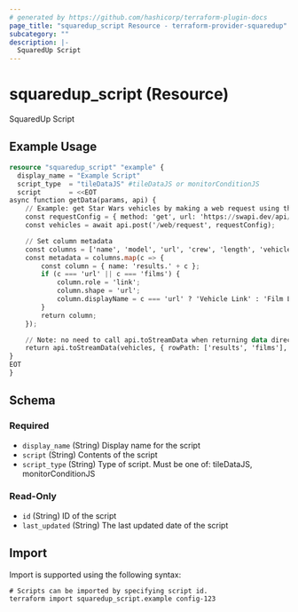 ```yaml
---
# generated by https://github.com/hashicorp/terraform-plugin-docs
page_title: "squaredup_script Resource - terraform-provider-squaredup"
subcategory: ""
description: |-
  SquaredUp Script
---
```


# squaredup_script (Resource)

SquaredUp Script

## Example Usage

```terraform
resource "squaredup_script" "example" {
  display_name = "Example Script"
  script_type  = "tileDataJS" #tileDataJS or monitorConditionJS
  script       = <<EOT
async function getData(params, api) {
    // Example: get Star Wars vehicles by making a web request using the '/web/request' api endpoint
    const requestConfig = { method: 'get', url: 'https://swapi.dev/api/vehicles' };
    const vehicles = await api.post('/web/request', requestConfig);

    // Set column metadata
    const columns = ['name', 'model', 'url', 'crew', 'length', 'vehicle_class', 'max_atmosphering_speed', 'passengers', 'films'];
    const metadata = columns.map(c => {
        const column = { name: 'results.' + c };
        if (c === 'url' || c === 'films') {
            column.role = 'link';
            column.shape = 'url';
            column.displayName = c === 'url' ? 'Vehicle Link' : 'Film Link';
        }
        return column;
    });

    // Note: no need to call api.toStreamData when returning data directly from invoking a data stream
    return api.toStreamData(vehicles, { rowPath: ['results', 'films'], metadata } );
}
EOT
}
```

<!-- schema generated by tfplugindocs -->
## Schema

### Required

- `display_name` (String) Display name for the script
- `script` (String) Contents of the script
- `script_type` (String) Type of script. Must be one of: tileDataJS, monitorConditionJS

### Read-Only

- `id` (String) ID of the script
- `last_updated` (String) The last updated date of the script

## Import

Import is supported using the following syntax:

```shell
# Scripts can be imported by specifying script id.
terraform import squaredup_script.example config-123
```
